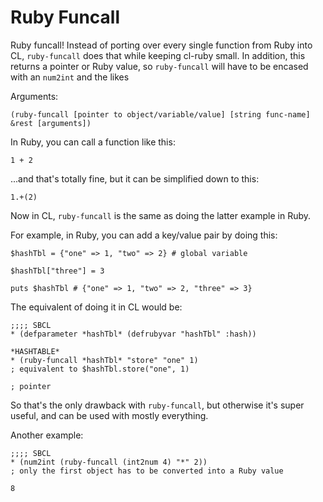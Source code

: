 # Ruby Funcall

Ruby funcall! Instead of porting over every single function from Ruby into CL, `ruby-funcall` does that while keeping cl-ruby small. In addition, this returns a pointer or Ruby value, so `ruby-funcall` will have to be encased with an `num2int` and the likes

Arguments:

    (ruby-funcall [pointer to object/variable/value] [string func-name] &rest [arguments])

In Ruby, you can call a function like this:

    1 + 2

...and that's totally fine, but it can be simplified down to this:

    1.+(2)

Now in CL, `ruby-funcall` is the same as doing the latter example in Ruby.

For example, in Ruby, you can add a key/value pair by doing this:

    $hashTbl = {"one" => 1, "two" => 2} # global variable

    $hashTbl["three"] = 3

    puts $hashTbl # {"one" => 1, "two" => 2, "three" => 3}

The equivalent of doing it in CL would be:

    ;;;; SBCL
    * (defparameter *hashTbl* (defrubyvar "hashTbl" :hash))

    *HASHTABLE*
    * (ruby-funcall *hashTbl* "store" "one" 1)
    ; equivalent to $hashTbl.store("one", 1)

    ; pointer

So that's the only drawback with `ruby-funcall`, but otherwise it's super useful, and can be used with mostly everything.

Another example:

    ;;;; SBCL
    * (num2int (ruby-funcall (int2num 4) "*" 2))
    ; only the first object has to be converted into a Ruby value

    8